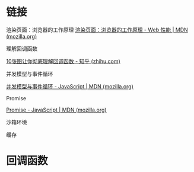 # 链接

渲染页面：浏览器的工作原理
[渲染页面：浏览器的工作原理 - Web 性能 | MDN (mozilla.org)](https://developer.mozilla.org/zh-CN/docs/Web/Performance/How_browsers_work)

理解回调函数

[10张图让你彻底理解回调函数 - 知乎 (zhihu.com)](https://zhuanlan.zhihu.com/p/326902537)

并发模型与事件循环

[并发模型与事件循环 - JavaScript | MDN (mozilla.org)](https://developer.mozilla.org/zh-CN/docs/Web/JavaScript/EventLoop)

Promise

[Promise - JavaScript | MDN (mozilla.org)](https://developer.mozilla.org/en-US/docs/Web/JavaScript/Reference/Global_Objects/Promise)

沙箱环境



缓存

# 回调函数

